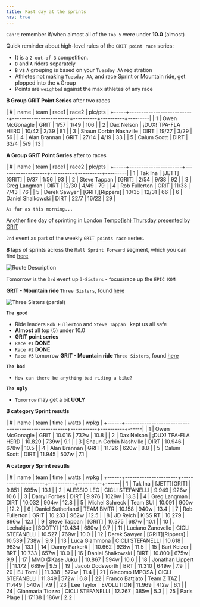```yaml
---
title: Fast day at the sprints
nav: true
---
```


`Can't` remember if/when almost all of the `Top 5` were under **10.0** (almost)

Quick reminder about high-level rules of the `GRIT point race` series:

- It is a `2-out-of-3` competition.
- `B` and `A` riders separately
- `B` vs `A` grouping is based on your `Tuesday AA` registration
- Athletes not making `Tuesday AA`, and race Sprint or Mountain ride, get plopped into the `A` Group
- Points are `weighted` against the max athletes of any race

**B Group GRIT Point Series** after two races

| #   | name                      | team                   | race1    | race2    | plc/pts |
+-----+---------------------------+------------------------+----------+----------+---------|
| 1   | Owen McGonagle            | GRIT                   | 1/57     | 1/49     | 106     |
| 2   | Dax Nelson                | ¡DUX! TPA-FLA HERD     | 10/42    | 2/39     | 81      |
| 3   | Shaun Corbin Nashville    | DIRT                   | 19/27    | 3/29     | 56      |
| 4   | Alan Brannan              | GRIT                   | 27/14    | 4/19     | 33      |
| 5   | Calum Scott               | DIRT                   | 33/4     | 5/9      | 13      |


**A Group GRIT Point Series** after to races

| #   | name                 | team               | race1    | race2    | plc/pts |
+-----+----------------------+--------------------+----------+----------+---------|
| 1   | Tak Ina              | [JETT][GRIT]       | 9/37     | 1/56     | 93      |
| 2   | Steve Tappan         | [GRIT]             | 2/54     | 9/38     | 92      |
| 3   | Greg Langman         | DIRT               | 12/30    | 4/49     | 79      |
| 4   | Rob Fullerton        | GRIT               | 11/33    | 7/43     | 76      |
| 5   | Derek Sawyer         | [GRIT][Rippers]    | 10/35    | 12/31    | 66      |
| 6   | Daniel Shalkowski    | DIRT               | 22/7     | 16/22    | 29      |

`As far as this morning...`

Another fine day of sprinting in London [Tempo(ish) Thursday presented by GRIT](https://zwiftpower.com/events.php?zid=1459448)

`2nd` event as part of the weekly `GRIT points race` series.

**8** laps of sprints across the `Mall Sprint Forward` segment, which you can find [here](https://www.strava.com/segments/12749377?filter=overall)

![Route Description](../../../2020/12/03/images/The_Mall_Sprint_Forward.png)

Tomorrow is the `3rd` event up `3-Sisters` - focus/race up the `EPIC KOM`

**GRIT - Mountain ride** `Three Sisters`, found [here](https://zwiftpower.com/events.php?zid=1464931)

![Three Sisters (partial)](images/three-sisters.png)

**`The good`**                    

- Ride leaders `Rob Fullerton` and `Steve Tappan ` kept us all safe
- **Almost** all top (5) under 10.0                                  
- **GRIT point series**           
- `Race #1` **DONE**              
- `Race #2` **DONE**
- `Race #3` tomorrow **GRIT - Mountain ride** `Three Sisters`, found [here](https://zwiftpower.com/events.php?zid=1464931)

**`The bad`**
- `How can there be anything bad riding a bike?`

**`The ugly`**
- `Tomorrow` may get a bit **UGLY**

**B category Sprint resutls**

| #    | name                      | team                   | time      | watts    | wpkg |
+------+---------------------------+------------------------+-----------+----------+------|
| 1    | Owen McGonagle            | GRIT                   | 10.016    | 732w     | 10.8 |
| 2    | Dax Nelson                | ¡DUX! TPA-FLA HERD     | 10.829    | 739w     | 9.1  |
| 3    | Shaun Corbin Nashville    | DIRT                   | 10.946    | 678w     | 10.5 |
| 4    | Alan Brannan              | GRIT                   | 11.126    | 620w     | 8.8  |
| 5    | Calum Scott               | DIRT                   | 11.945    | 507w     | 7.1  |

**A category Sprint resutls**

| #    | name                 | team                | time      | watts    | wpkg |
+------+----------------------+---------------------+-----------+----------+------|
| 1    | Tak Ina              | [JETT][GRIT]        | 9.851     | 695w     | 13.1 |
| 2    | ALESSIO LEO          | CICLI STEFANELLI    | 9.949     | 926w     | 10.6 |
| 3    | Darryl Forbes        | DIRT                | 9.976     | 1029w    | 13.3 |
| 4    | Greg Langman         | DIRT                | 10.032    | 904w     | 12.8 |
| 5    | Michel Schreck       | Team SUI            | 10.091    | 900w     | 12.2 |
| 6    | Daniel Sutherland    | TEAM BMTR           | 10.158    | 940w     | 13.4 |
| 7    | Rob Fullerton        | GRIT                | 10.233    | 962w     | 12.5 |
| 8    | JD Reich             | KISS RT             | 10.279    | 896w     | 12.1 |
| 9    | Steve Tappan         | [GRIT]              | 10.375    | 687w     | 10.1 |
| 10   | . Leehakjae          | [SOOTY]             | 10.434    | 680w     | 9.7  |
| 11   | Luciano Zanovello    | CICLI STEFANELLI    | 10.527    | 769w     | 10.0 |
| 12   | Derek Sawyer         | [GRIT][Rippers]     | 10.539    | 738w     | 9.9  |
| 13   | Luca Giammona        | CICLI STEFANELLI    | 10.618    | 983w     | 13.1 |
| 14   | Danny Parker#        |                     | 10.662    | 928w     | 11.5 |
| 15   | Bart Keizer          | BRT                 | 10.733    | 657w     | 10.0 |
| 16   | Daniel Shalkowski    | DIRT                | 10.800    | 675w     | 9.9  |
| 17   | MMD @Kase Juku       |                     | 10.867    | 594w     | 10.6 |
| 18   | Jonathan Lippert     |                     | 11.172    | 689w     | 9.5  |
| 19   | Jacob Dodsworth      | BRT                 | 11.310    | 649w     | 7.9  |
| 20   | EJ Tomi              |                     | 11.338    | 572w     | 11.4 |
| 21   | Giacomo IMPOSA       | CICLI STEFANELLI    | 11.349    | 572w     | 6.8  |
| 22   | Franco Battiato      | Team Z TAZ          | 11.449    | 540w     | 7.9  |
| 23   | Lee Taylor           | EVOLUTION           | 11.969    | 412w     | 6.1  |
| 24   | Gianmaria Tiozzo     | CICLI STEFANELLI    | 12.267    | 385w     | 5.3  |
| 25   | Paris Plage          |                     | 17.138    | 186w     | 2.2  |
